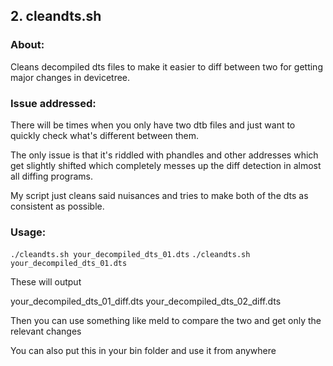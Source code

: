 ## 2. cleandts.sh ##

### About: ###

Cleans decompiled dts files to make it easier to diff between two for getting major changes in devicetree.

### Issue addressed: ###

There will be times when you only have two dtb files and just want to quickly check what's different between them.

The only issue is that it's riddled with phandles and other addresses which get slightly shifted which completely messes up the diff detection in almost all diffing programs.

My script just cleans said nuisances and tries to make both of the dts as consistent as possible.

### Usage: ###

`./cleandts.sh your_decompiled_dts_01.dts`
`./cleandts.sh your_decompiled_dts_01.dts`

These will output

your_decompiled_dts_01_diff.dts
your_decompiled_dts_02_diff.dts

Then you can use something like meld to compare the two and get only the relevant changes

You can also put this in your bin folder and use it from anywhere
